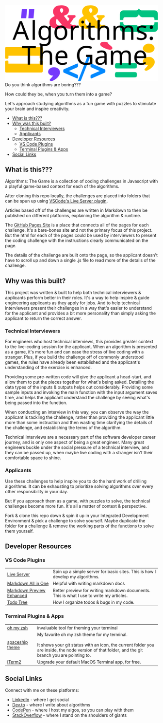 ![algorithms the game logo](./public/algorithms-the-game-logo.svg)
Do you think algorithms are boring???

How could they be, when you turn them into a game?

Let's approach studying algorithms as a fun game with puzzles to stimulate your brain and inspire creativity.

- [What is this???](#what-is-this)
- [Why was this built?](#why-was-this-built)
  - [Technical Interviewers](#technical-interviewers)
  - [Applicants](#applicants)
- [Developer Resources](#developer-resources)
  - [VS Code Plugins](#vs-code-plugins)
  - [Terminal Plugins & Apps](#terminal-plugins--apps)
- [Social Links](#social-links)

## What is this???
Algorithms: The Game is a collection of coding challenges in Javascript with a playful game-based context for each of the algorithms.

After cloning this repo locally, the challenges are placed into folders that can be spun up using [VSCode's Live Server plugin](https://marketplace.visualstudio.com/items?itemName=ritwickdey.LiveServer).

Articles based off of the challenges are written in Markdown to then be published on different platforms, explaining the algorithm & runtime.

The [GitHub Pages Site](https://jasontoups.github.io/algorithms-the-game/) is a place that connects all of the pages for each challenge. It's a bare-bones site and not the primary focus of this project. But the html for each of the pages could be used by interviewers to present the coding challenge with the instructions clearly communicated on the page.

The details of the challenge are built onto the page, so the applicant doesn't have to scroll up and down a single .js file to read more of the details of the challenge.

## Why was this built?

This project was written & built to help both technical interviewers & applicants perform better in their roles. It's a way to help inspire & guide engineering applicants as they apply for jobs. And to help technical interviewers present their challenges in a way that's easier to understand for the applicant and provides a bit more personality than simply asking the applicant to return the correct answer. 

### Technical Interviewers

For engineers who host technical interviews, this provides greater context to the live-coding session for the applicant. When an algorithm is presented as a game, it's more fun and can ease the stress of live coding with a stranger. Plus, if you build the challenge off of commonly understood games, the rules have already been established and the applicant's understanding of the exercise is enhanced.

Providing some pre-written code will give the applicant a head-start, and allow them to put the pieces together for what's being asked. Detailing the data types of the inputs & outputs helps out considerably. Providing some sample inputs and invoking the main function with the input argument saves time, and helps the applicant understand the challenge by seeing what's being passed into the function.

When conducting an interview in this way, you can observe the way the applicant is tackling the challenge, rather than providing the applicant little more than some instruction and then wasting time clarifying the details of the challenge, and establishing the terms of the algorithm.

Technical Interviews are a necessary part of the software developer career journey, and is only one aspect of being a great engineer. Many great engineers buckle under the social pressure of a technical interview, and they can be passed up, when maybe live coding with a stranger isn't their comfortable space to shine.

### Applicants

Use these challenges to help inspire you to do the hard work of drilling algorithms. It can be exhausting to prioritize solving algorithms over every other responsibility in your day.

But if you approach them as a game, with puzzles to solve, the technical challenges become more fun. It's all a matter of context & perspective.

Fork & clone this repo down & spin it up in your Integrated Development Environment & pick a challenge to solve yourself. Maybe duplicate the folder for a challenge & remove the working parts of the functions to solve them yourself.

## Developer Resources
### VS Code Plugins

|  | |
|-|-|
| [Live Server](https://marketplace.visualstudio.com/items?itemName=ritwickdey.LiveServer) | Spin up a simple server for basic sites. This is how I develop my algorithms.|
|[Markdown All in One](https://marketplace.visualstudio.com/items?itemName=yzhang.markdown-all-in-one) | Helpful with writing markdown docs |
| [Markdown Preview Enhanced](https://marketplace.visualstudio.com/items?itemName=shd101wyy.markdown-preview-enhanced) | Better preview for writing markdown documents. This is what I use to write my articles. |
| [Todo Tree](https://marketplace.visualstudio.com/items?itemName=Gruntfuggly.todo-tree) | How I organize todos & bugs in my code. |

### Terminal Plugins & Apps
|  | |
|-|-|
| [oh my zsh](https://ohmyz.sh/) | invaluable tool for theming your terminal |
| [spaceship theme](https://github.com/spaceship-prompt/spaceship-prompt) | My favorite oh my zsh theme for my terminal.<br><br> It shows your git status with an icon, the current folder you are inside, the node version of that folder, and the git branch you are pointing to. |
| [iTerm2](https://iterm2.com/) | Upgrade your default MacOS Terminal app, for free. |

## Social Links
Connect with me on these platforms:
- [LinkedIn](https://www.linkedin.com/in/jasontoups/) - where I get social
- [Dev.to](https://dev.to/jasontoups) - where I write about algorithms
- [CodePen](https://codepen.io/JasonToups) - where I host my algos, so you can play with them
- [StackOverflow](https://stackoverflow.com/users/4761122/jason-toups) - where I stand on the shoulders of giants

